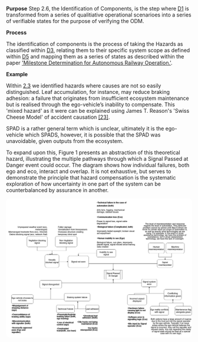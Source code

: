 **Purpose**
Step 2.6, the Identification of Components, is the step where [D1](ref:d1) is transformed from a series of qualitiative operational scenarioes into a series of verifiable states for the purpose of verifying the ODM.

**Process**

The identification of components is the process of taking the Hazards as classified within [D3](ref:d3), relating them to their specific system scope as defined within [D5](ref:d5) and mapping them as a series of states as described within the paper ['Milestone Determination for Autonomous Railway Operation.'](cite:37).

**Example**

Within [2.3](/#/steps/2-hazard-identification/examples/2-2) we identified hazards where causes are not so easily distinguished. Leaf accumulation, for instance, may reduce braking adhesion: a failure that originates from insufficient ecosystem maintenance but is realised through the ego-vehicle’s inability to compensate. This 'mixed hazard' as it were can be explained using James T. Reason's 'Swiss Cheese Model' of accident causation [[23]](cite:23).

SPAD is a rather general term which is unclear, ultimately it is the ego-vehicle which SPADS, however, it is possible that the SPAD was unavoidable, given outputs from the ecosystem.

To expand upon this, Figure 1 presents an abstraction of this theoretical hazard, illustrating the multiple pathways through which a Signal Passed at Danger event could occur. The diagram shows how individual failures, both ego and eco, interact and overlap. It is not exhaustive, but serves to demonstrate the principle that hazard compensation is the systematic exploration of how uncertainty in one part of the system can be counterbalanced by assurance in another.

<img src="/Images/hazardcompensation.png"
     alt="Figure 1"
     style="width:800px;max-width:100%;height:auto;border-radius:8px;" />